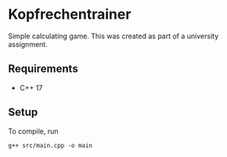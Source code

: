 # Kopfrechentrainer

Simple calculating game. This was created as part of a university assignment. 

## Requirements

 * C++ 17

## Setup

To compile, run
```
g++ src/main.cpp -o main
```